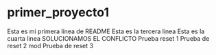 # primer_proyecto1
Esta es mi primera línea de README
Esta es la tercera linea
Esta es la cuarta linea
SOLUCIONAMOS EL CONFLICTO
Prueba reset 1
Prueba de reset 2 mod
Prueba de reset 3
